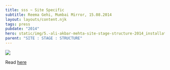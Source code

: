 ```yaml
---
title: sss ~ Site Specific
subtitle: Reema Gehi, Mumbai Mirror, 15.08.2014
layout: layouts/content.njk
tags: press
pubdate: "2014"
hero: static/img/5.-ali-akbar-mehta-site-stage-structure-2014_installation-view-©-aliakbarmehta.png
parent: "SITE : STAGE : STRUCTURE"
---
```

![](/static/img/5.-ali-akbar-mehta-site-stage-structure-2014_installation-view-©-aliakbarmehta.png)

Read [here](https://mumbaimirror.indiatimes.com/mumbai/other/Site-specific/articleshow/40296979.cms?)
